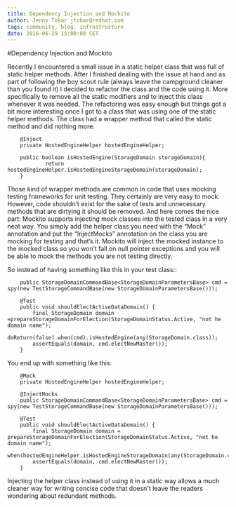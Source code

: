 ```yaml
---
title: Dependency Injection and Mockito
author: Jenny Tokar jtokar@redhat.com
tags: community, blog, infrastructure
date: 2016-06-29 15:00:00 CET
---
```


#Dependency Injection and Mockito

Recently I encountered a small issue in a static helper class that  was full of static helper methods. After I finished dealing with the issue at hand and 
as part of following the boy scout rule (always leave the campground cleaner than you found it) I decided to refactor the class and the code using it. 
More specifically to remove all the static modifiers and to inject this class whenever it was needed. 
The refactoring was easy enough but things got a bit more interesting once I got to a class that was using one of the static helper methods. 
The class had a wrapper method that called the static method and did nothing more.

```
    @Inject
    private HostedEngineHelper hostedEngineHelper;
    
    public boolean isHostedEngine(StorageDomain storageDomain){
            return hostedEngineHelper.isHostedEngineStorageDomain(storageDomain);
    }
```

Those kind of wrapper methods are common in code that uses mocking testing frameworks for unit testing. They certainly are very easy to mock. However, code 
shouldn’t exist for the sake of tests and unnecessary methods that are dirtying it should be removed. 
And here comes the nice part: Mockito supports injecting mock classes into the tested class in a very neat way. 
You simply add the helper class you need with the “Mock” annotation and put the “InjectMocks” annotation on the class you are mocking for testing and 
that’s it. 
Mockito will inject the mocked instance to the mocked class so you won’t fall on null pointer exceptions and you will be able to mock the methods you are 
not testing directly.

So instead of having something like this in your test class::

```
    public StorageDomainCommandBase<StorageDomainParametersBase> cmd = spy(new TestStorageCommandBase(new StorageDomainParametersBase()));

    @Test
    public void shouldElectActiveDataDomain() {
        final StorageDomain domain =prepareStorageDomainForElection(StorageDomainStatus.Active, "not he domain name");
        doReturn(false).when(cmd).isHostedEngine(any(StorageDomain.class));
        assertEquals(domain, cmd.electNewMaster());
    }
```

You end up with something like this:
 
```
    @Mock
    private HostedEngineHelper hostedEngineHelper;

    @InjectMocks
    public StorageDomainCommandBase<StorageDomainParametersBase> cmd = spy(new TestStorageCommandBase(new StorageDomainParametersBase()));

    @Test
    public void shouldElectActiveDataDomain() {
        final StorageDomain domain = prepareStorageDomainForElection(StorageDomainStatus.Active, "not he domain name");
        when(hostedEngineHelper.isHostedEngineStorageDomain(any(StorageDomain.class))).thenReturn(false);
        assertEquals(domain, cmd.electNewMaster());
    }
```

  
Injecting the helper class instead of using it in a static way allows a much cleaner way for writing concise code that doesn't leave the readers
wondering about redundant methods. 

